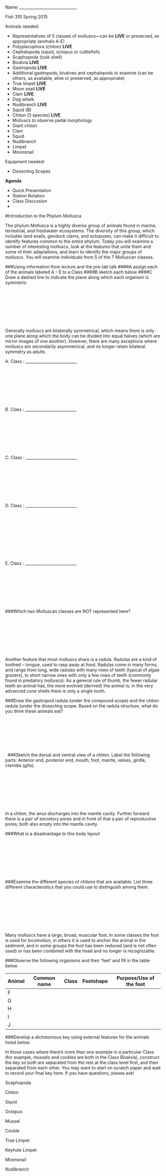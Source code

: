 Name: _____________________________

Fish 310 Spring 2015

Animals needed:
 
- Representatives of 5 classes of molluscs—can be **LIVE** or preserved, as appropriate (animals A-E)
- Polyplacophora (chiton) **LIVE**
- Cephalopoda (squid, octopus or cuttlefish)
- Scaphopoda (tusk shell)
- Bivalvia **LIVE**
- Gastropoda **LIVE**
- Additional gastropods, bivalves and cephalopods to examine  (can be others, as available, alive or preserved, as appropriate)
- True limpet **LIVE**
- Moon snail **LIVE**
- Clam **LIVE**
- Dog whelk 
- Nudibranch **LIVE**
- Squid (B)
- Chiton (3 species) **LIVE**
- Molluscs to observe pedal morphology
- Giant chiton
- Clam
- Squid
- Nudibranch
- Limpet
- Moonsnail

Equipment needed:

- Dissecting Scopes

**Agenda**

- Quick Presentation
- Station Rotation
- Class Discussion
- 
#Introduction to the Phylum Mollusca 

The phylum Mollusca is a highly diverse group of animals found in marine, terrestrial, and freshwater ecosystems. The diversity of this group, which includes land snails, geoduck clams, and octopuses, can make it difficult to identify features common to the entire phylum. Today you will examine a number of interesting molluscs, look at the features that unite them and some of their adaptations, and learn to identify the major groups of molluscs. You will examine individuals from 5 of the 7 Molluscan classes.  

###Using information from lecture and the pre-lab talk 
####A assign each of the animals labeled A – E to a Class
####B sketch each below
####C Draw a dashed line to indicate the plane along which each organism is symmetric 
&nbsp;

&nbsp;

&nbsp;

&nbsp;

&nbsp;


Generally molluscs are bilaterally symmetrical, which means there is only one plane along which the body can be divided into equal halves (which are mirror images of one another).  However, there are many exceptions where molluscs are secondarily asymmetrical, and no longer retain bilateral symmetry as adults.  



A. Class : __________________________
&nbsp;

&nbsp;

&nbsp;

&nbsp;

&nbsp;


B. Class : __________________________
&nbsp;

&nbsp;

&nbsp;

&nbsp;

&nbsp;


C. Class : __________________________
&nbsp;

&nbsp;

&nbsp;

&nbsp;

&nbsp;


D. Class : __________________________

&nbsp;

&nbsp;

&nbsp;

&nbsp;

&nbsp;

E. Class : __________________________
&nbsp;

&nbsp;

&nbsp;

&nbsp;

&nbsp;

###Which two Molluscan classes are NOT represented here? 
&nbsp;

&nbsp;

&nbsp;

&nbsp;

&nbsp;

Another feature that most molluscs share is a radula.  Radulas are a kind of toothed – tongue, used to rasp away at food.  Radulas come in many forms, and range from long, wide radulas with many rows of teeth (typical of algae grazers), to short narrow ones with only a few rows of teeth (commonly found in predatory molluscs). As a general rule of thumb, the fewer radular teeth an animal has, the more evolved (derived) the animal is; in the very advanced cone shells there is only a single tooth.


###Draw the gastropod radula (under the compound scope) and the chiton radula (under the dissecting scope.  Based on the radula structure, what do you think these animals eat?  
&nbsp;

&nbsp;

&nbsp;

&nbsp;

&nbsp;
###Sketch the dorsal and ventral view of a chiton. Label the following parts: Anterior end, posterior end, mouth, foot, mantle, valves, girdle, ctenidia (gills). 
&nbsp;

&nbsp;

&nbsp;

&nbsp;

&nbsp;

In a chiton, the anus discharges into the mantle cavity.  Further forward there is a pair of excretory pores and in front of that a pair of reproductive pores; both also empty into the mantle cavity.  


###What is a disadvantage to this body layout 
&nbsp;

&nbsp;

&nbsp;

&nbsp;

&nbsp;

###Examine the different species of chitons that are available. List three different characteristics that you could use to distinguish among them. 
&nbsp;

&nbsp;

&nbsp;

&nbsp;

&nbsp;

Many molluscs have a large, broad, muscular foot. In some classes the foot is used for locomotion, in others it is used to anchor the animal in the sediment, and in some groups the foot has been reduced (and is not often used) or has been combined with the head and no longer is recognizable.  

###Observe the following organisms and their ‘feet’ and fill in the table below 

| Animal | Common name | Class | Footshape | Purpose/Use of the foot |
|--------|-------------|-------|-----------|-------------------------|
| F      |             |       |           |                         |
| G      |             |       |           |                         |
| H      |             |       |           |                         |
| I      |             |       |           |                         |
| J      |             |       |           |                         |

 

###Develop a dichotomous key using external features for the animals listed below.  

In those cases where there’s more than one example in a particular Class (for example, mussels and cockles are both in the Class Bivalvia), construct the key so both are separated from the rest at the class level first, and then separated from each other.  You may want to start on scratch paper and wait to record your final key here.  If you have questions, please ask!

Scaphopoda

Chiton

Squid 

Octopus

Mussel

Cockle

True Limpet

Keyhole Limpet

Moonsnail 

Nudibranch


